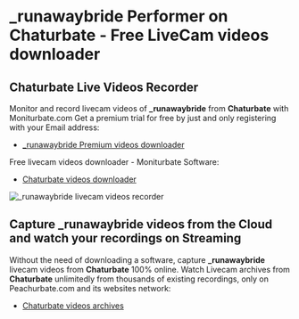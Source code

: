 # _runawaybride Performer on Chaturbate - Free LiveCam videos downloader

## Chaturbate Live Videos Recorder

Monitor and record livecam videos of **_runawaybride** from **Chaturbate** with Moniturbate.com
Get a premium trial for free by just and only registering with your Email address:
* [_runawaybride Premium videos downloader](https://moniturbate.com/request-demo-licence-key.html)

Free livecam videos downloader - Moniturbate Software:
* [Chaturbate videos downloader](https://moniturbate.com/moniturbate-download-software.html)

![_runawaybride livecam videos recorder](https://peachurnet.com/templates/moniturbate-software.png)


## Capture _runawaybride videos from the Cloud and watch your recordings on Streaming

Without the need of downloading a software, capture **_runawaybride** livecam videos from **Chaturbate** 100% online.
Watch Livecam archives from **Chaturbate** unlimitedly from thousands of existing recordings, only on Peachurbate.com and its websites network:
* [Chaturbate videos archives](https://peachurnet.com/)